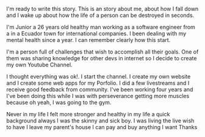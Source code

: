 I'm ready to write this story. This is an story about me, about how I fall down and I wake up about how the life of a person can be destroyed in seconds. 

I'm Junior a 26 years old healthy man working as a software engineer from a in a Ecuador town for international companies. I been dealing with my mental health since a year. I can remember clearly how this start. 

I'm a person full of challenges that wish to accomplish all their goals. One of them was sharing knowledge for other devs in internet so I decide to create my own Youtube Channel.

I thought everything was ok!. 
I start the channel. I create my own website and I create some web apps for my Porfolio. 
I did a few livestreams and I receive good feedback from community. 
I've been working four years and I've been doing this while I was with perseverance getting more muscles because oh yeah, I was going to the gym. 

Never in my life I felt more stronger and healthy in my life a quick background always I was the skinny and sick boy. I was living the live wish to have I leave my parent's house I can pay and buy anything I want 
Thanks
